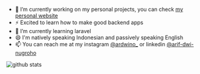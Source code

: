 

- 🔭 I’m currently working on my personal projects, you can check <a href="http://ardwiinoo.github.io/" target="blank">my personal website</a>
- ⚡ Excited to learn how to make good backend apps
- 🌱 I’m currently learning laravel
- 😄 I'm natively speaking Indonesian and passively speaking English
- 📫 You can reach me at my instagram [@ardwino_](https://instagram.com/ardwino_) or linkedin [@arif-dwi-nugroho](https://www.linkedin.com/in/arif-dwi-nugroho-596a951b2/)

![github stats](https://github-readme-stats.vercel.app/api?username=ardwiinoo&show_icons=true)
